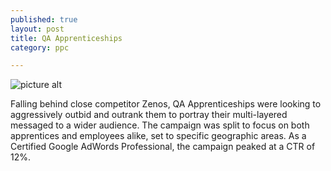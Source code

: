 ```yaml
---
published: true
layout: post
title: QA Apprenticeships
category: ppc

---
```


![picture alt](http://i.imgur.com/4gUo0Kd.png?1)

Falling behind close competitor Zenos, QA Apprenticeships were looking to aggressively outbid and outrank them to portray their multi-layered messaged to a wider audience. The campaign was split to focus on both apprentices and employees alike, set to specific geographic areas. As a Certified Google AdWords Professional, the campaign peaked at a CTR of 12%.
